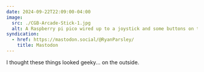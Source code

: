 ```yaml
---
date: 2024-09-22T22:09:00-04:00
image:
  src: ./CGB-Arcade-Stick-1.jpg
  alt: A Raspberry pi pico wired up to a joystick and some buttons on the inside of a cigar box.
syndication:
  - href: https://mastodon.social/@RyanParsley/
    title: Mastodon
---
```


I thought these things looked geeky... on the outside.
